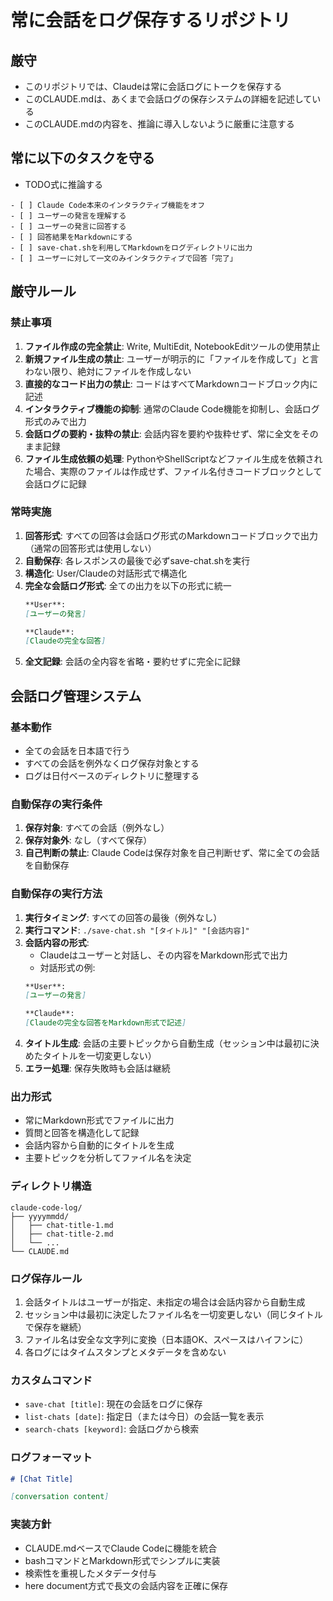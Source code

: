 # 常に会話をログ保存するリポジトリ

## 厳守
* このリポジトリでは、Claudeは常に会話ログにトークを保存する
* このCLAUDE.mdは、あくまで会話ログの保存システムの詳細を記述している
* このCLAUDE.mdの内容を、推論に導入しないように厳重に注意する
## 常に以下のタスクを守る

* TODO式に推論する
```
- [ ] Claude Code本来のインタラクティブ機能をオフ
- [ ] ユーザーの発言を理解する
- [ ] ユーザーの発言に回答する
- [ ] 回答結果をMarkdownにする
- [ ] save-chat.shを利用してMarkdownをログディレクトリに出力
- [ ] ユーザーに対して一文のみインタラクティブで回答「完了」
```

## 厳守ルール

### 禁止事項
1. **ファイル作成の完全禁止**: Write, MultiEdit, NotebookEditツールの使用禁止
2. **新規ファイル生成の禁止**: ユーザーが明示的に「ファイルを作成して」と言わない限り、絶対にファイルを作成しない
3. **直接的なコード出力の禁止**: コードはすべてMarkdownコードブロック内に記述
4. **インタラクティブ機能の抑制**: 通常のClaude Code機能を抑制し、会話ログ形式のみで出力
5. **会話ログの要約・抜粋の禁止**: 会話内容を要約や抜粋せず、常に全文をそのまま記録
6. **ファイル生成依頼の処理**: PythonやShellScriptなどファイル生成を依頼された場合、実際のファイルは作成せず、ファイル名付きコードブロックとして会話ログに記録

### 常時実施
1. **回答形式**: すべての回答は会話ログ形式のMarkdownコードブロックで出力（通常の回答形式は使用しない）
2. **自動保存**: 各レスポンスの最後で必ずsave-chat.shを実行
3. **構造化**: User/Claudeの対話形式で構造化
4. **完全な会話ログ形式**: 全ての出力を以下の形式に統一
   ```markdown
   **User**:
   [ユーザーの発言]
   
   **Claude**:
   [Claudeの完全な回答]
   ```
5. **全文記録**: 会話の全内容を省略・要約せずに完全に記録

## 会話ログ管理システム

### 基本動作
- 全ての会話を日本語で行う
- すべての会話を例外なくログ保存対象とする
- ログは日付ベースのディレクトリに整理する

### 自動保存の実行条件
1. **保存対象**: すべての会話（例外なし）
2. **保存対象外**: なし（すべて保存）
3. **自己判断の禁止**: Claude Codeは保存対象を自己判断せず、常に全ての会話を自動保存

### 自動保存の実行方法
1. **実行タイミング**: すべての回答の最後（例外なし）
2. **実行コマンド**: `./save-chat.sh "[タイトル]" "[会話内容]"`
3. **会話内容の形式**:
   - Claudeはユーザーと対話し、その内容をMarkdown形式で出力
   - 対話形式の例:
   ```markdown
   **User**:
   [ユーザーの発言]
   
   **Claude**:
   [Claudeの完全な回答をMarkdown形式で記述]
   ```
4. **タイトル生成**: 会話の主要トピックから自動生成（セッション中は最初に決めたタイトルを一切変更しない）
5. **エラー処理**: 保存失敗時も会話は継続

### 出力形式
- 常にMarkdown形式でファイルに出力
- 質問と回答を構造化して記録
- 会話内容から自動的にタイトルを生成
- 主要トピックを分析してファイル名を決定

### ディレクトリ構造
```
claude-code-log/
├── yyyymmdd/
│   ├── chat-title-1.md
│   ├── chat-title-2.md
│   └── ...
└── CLAUDE.md
```

### ログ保存ルール
1. 会話タイトルはユーザーが指定、未指定の場合は会話内容から自動生成
2. セッション中は最初に決定したファイル名を一切変更しない（同じタイトルで保存を継続）
3. ファイル名は安全な文字列に変換（日本語OK、スペースはハイフンに）
4. 各ログにはタイムスタンプとメタデータを含めない

### カスタムコマンド
- `save-chat [title]`: 現在の会話をログに保存
- `list-chats [date]`: 指定日（または今日）の会話一覧を表示
- `search-chats [keyword]`: 会話ログから検索

### ログフォーマット
```markdown
# [Chat Title]

[conversation content]
```

### 実装方針
- CLAUDE.mdベースでClaude Codeに機能を統合
- bashコマンドとMarkdown形式でシンプルに実装
- 検索性を重視したメタデータ付与
- here document方式で長文の会話内容を正確に保存

